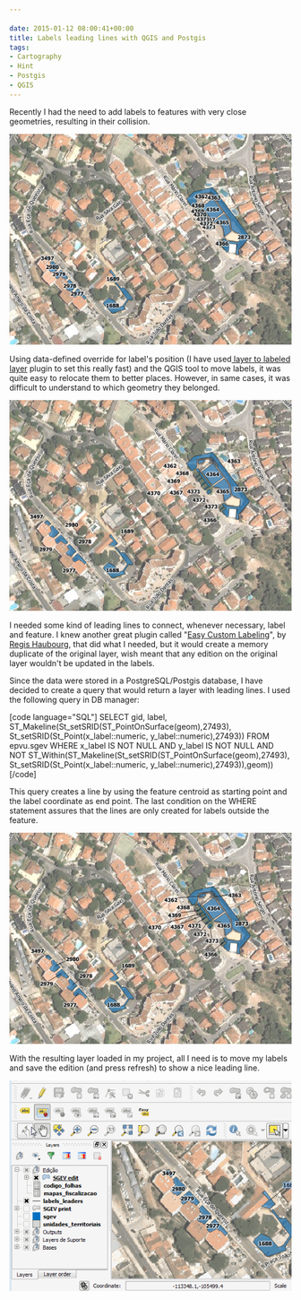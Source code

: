 ```yaml
---

date: 2015-01-12 08:00:41+00:00
title: Labels leading lines with QGIS and Postgis
tags:
- Cartography
- Hint
- Postgis
- QGIS
---
```


Recently I had the need to add labels to features with very close geometries, resulting in their collision.

![Capturar_3](/images/2015/01/capturar_3-e1420735767497.png?w=584)


Using data-defined override for label's position (I have used[ layer to labeled layer](https://plugins.qgis.org/plugins/toLabeledLayer/) plugin to set this really fast) and the QGIS tool to move labels, it was quite easy to relocate them to better places. However, in same cases, it was difficult to understand to which geometry they belonged.

![Capturar_2](/images/2015/01/capturar_2-e1420735797114.png?w=584)


I needed some kind of leading lines to connect, whenever necessary, label and feature. I knew another great plugin called "[Easy Custom Labeling](https://plugins.qgis.org/plugins/EasyCustomLabeling/)", by [Regis Haubourg](https://plugins.qgis.org/plugins/author/Regis%2520Haubourg%2520%2528Agence%2520de%2520l%2527eau%2520Adour%2520Garonne%2529/), that did what I needed, but it would create a memory duplicate of the original layer, wish meant that any edition on the original layer wouldn't be updated in the labels.

Since the data were stored in a PostgreSQL/Postgis database, I have decided to create a query that would return a layer with leading lines. I used the following query in DB manager:

[code language="SQL"]
SELECT
  gid,
  label,
  ST_Makeline(St_setSRID(ST_PointOnSurface(geom),27493), St_setSRID(St_Point(x_label::numeric, y_label::numeric),27493))
FROM
  epvu.sgev
WHERE
  x_label IS NOT NULL AND
  y_label IS NOT NULL AND
  NOT ST_Within(ST_Makeline(St_setSRID(ST_PointOnSurface(geom),27493), St_setSRID(St_Point(x_label::numeric, y_label::numeric),27493)),geom))[/code]

This query creates a line by using the feature centroid as starting point and the label coordinate as end point. The last condition on the WHERE statement assures that the lines are only created for labels outside the feature.

[![Capturar_1](/images/2015/01/capturar_1-e1420735837615.png?w=584)
](/images/2015/01/capturar_1-e1420735837615.png)

With the resulting layer loaded in my project, all I need is to move my labels and save the edition (and press refresh) to show a nice leading line.

[![guidelines](/images/2015/01/guidelines1.gif)
](/images/2015/01/guidelines1.gif)
